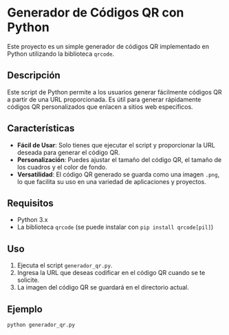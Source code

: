# Generador de Códigos QR con Python

Este proyecto es un simple generador de códigos QR implementado en Python utilizando la biblioteca `qrcode`.

## Descripción

Este script de Python permite a los usuarios generar fácilmente códigos QR a partir de una URL proporcionada. Es útil para generar rápidamente códigos QR personalizados que enlacen a sitios web específicos.

## Características

- **Fácil de Usar**: Solo tienes que ejecutar el script y proporcionar la URL deseada para generar el código QR.
- **Personalización**: Puedes ajustar el tamaño del código QR, el tamaño de los cuadros y el color de fondo.
- **Versatilidad**: El código QR generado se guarda como una imagen `.png`, lo que facilita su uso en una variedad de aplicaciones y proyectos.

## Requisitos

- Python 3.x
- La biblioteca `qrcode` (se puede instalar con `pip install qrcode[pil]`)

## Uso

1. Ejecuta el script `generador_qr.py`.
2. Ingresa la URL que deseas codificar en el código QR cuando se te solicite.
3. La imagen del código QR se guardará en el directorio actual.

## Ejemplo

```bash
python generador_qr.py
